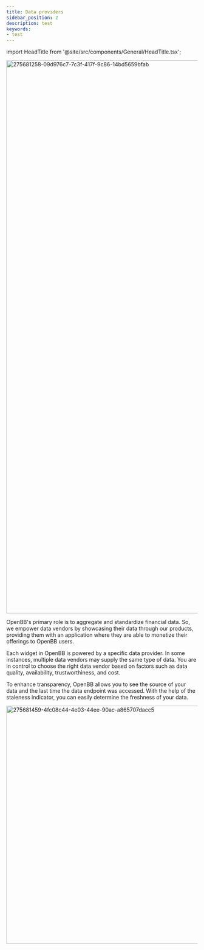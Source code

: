 ```yaml
---
title: Data providers
sidebar_position: 2
description: test
keywords:
- test
---
```


import HeadTitle from '@site/src/components/General/HeadTitle.tsx';

<HeadTitle title="Data Provider | OpenBB Terminal Pro Docs" />


<img width="1455" alt="275681258-09d976c7-7c3f-417f-9c86-14bd5659bfab" src="https://github.com/OpenBB-finance/OpenBBTerminal/assets/25267873/071d79ae-1410-4918-ac40-294b54b6068a"/>

OpenBB's primary role is to aggregate and standardize financial data. So, we empower data vendors by showcasing their data through our products, providing them with an application where they are able to monetize their offerings to OpenBB users.

Each widget in OpenBB is powered by a specific data provider. In some instances, multiple data vendors may supply the same type of data. You are in control to choose the right data vendor based on factors such as data quality, availability, trustworthiness, and cost.

To enhance transparency, OpenBB allows you to see the source of your data and the last time the data endpoint was accessed. With the help of the staleness indicator, you can easily determine the freshness of your data.

<img width="626" alt="275681459-4fc08c44-4e03-44ee-90ac-a865707dacc5" src="https://github.com/OpenBB-finance/OpenBBTerminal/assets/25267873/38b84113-d5d8-4a08-8874-2e5e440ce914"/>
